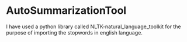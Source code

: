 # AutoSummarizationTool

I have used a python library called NLTK-natural_language_toolkit for the purpose of importing the stopwords in english language.
